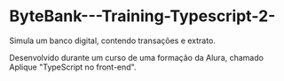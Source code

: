 # ByteBank---Training-Typescript-2-
Simula um banco digital, contendo transações e extrato.

Desenvolvido durante um curso de uma formação da Alura, chamado Aplique "TypeScript no front-end".
